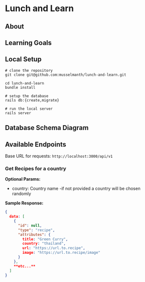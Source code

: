 # Lunch and Learn

## About

## Learning Goals

## Local Setup

```
# clone the repository
git clone git@github.com:musselmanth/lunch-and-learn.git

cd lunch-and-learn
bundle install

# setup the database
rails db:{create,migrate}

# run the local server
rails server
```

## Database Schema Diagram

## Available Endpoints

Base URL for requests: `http://localhost:3000/api/v1`

### Get Recipes for a country

**Optional Params:**

- country: Country name
  -if not provided a country will be chosen randomly

**Sample Response:**

```JSON
{
  data: [
    {
      "id": null,
      "type": "recipe",
      "attributes": {
        title: "Green Curry",
        country: "thailand",
        url: "https://url.to.recipe",
        image: "https://url.to.recipe/image"
      }
    },
    **etc...**
  ]
}
```
